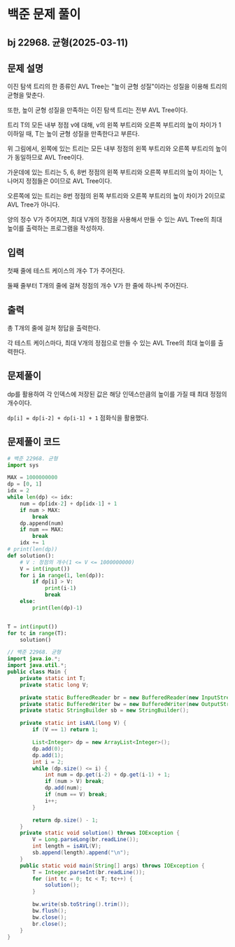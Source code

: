 # 백준 문제 풀이

## bj 22968. 균형(2025-03-11)

## 문제 설명

이진 탐색 트리의 한 종류인 AVL Tree는 "높이 균형 성질"이라는 성질을 이용해 트리의 균형을 맞춘다.

또한, 높이 균형 성질을 만족하는 이진 탐색 트리는 전부 AVL Tree이다.

트리 T의 모든 내부 정점 v에 대해, v의 왼쪽 부트리와 오른쪽 부트리의 높이 차이가 1 이하일 때, T는 높이 균형 성질을 만족한다고 부른다.

위 그림에서, 왼쪽에 있는 트리는 모든 내부 정점의 왼쪽 부트리와 오른쪽 부트리의 높이가 동일하므로 AVL Tree이다.

가운데에 있는 트리는 5, 6, 8번 정점의 왼쪽 부트리와 오른쪽 부트리의 높이 차이는 1, 나머지 정점들은 0이므로 AVL Tree이다.

오른쪽에 있는 트리는 8번 정점의 왼쪽 부트리와 오른쪽 부트리의 높이 차이가 2이므로 AVL Tree가 아니다.

양의 정수 V가 주어지면, 최대 V개의 정점을 사용해서 만들 수 있는 AVL Tree의 최대 높이를 출력하는 프로그램을 작성하자.

## 입력

첫째 줄에 테스트 케이스의 개수 T가 주어진다.

둘째 줄부터 T개의 줄에 걸쳐 정점의 개수 V가 한 줄에 하나씩 주어진다.

## 출력

총 T개의 줄에 걸쳐 정답을 출력한다.

각 테스트 케이스마다, 최대 V개의 정점으로 만들 수 있는 AVL Tree의 최대 높이를 출력한다.

## 문제풀이

dp를 활용하여 각 인덱스에 저장된 값은 해당 인덱스만큼의 높이를 가질 때 최대 정점의 개수이다.

`dp[i] = dp[i-2] + dp[i-1] + 1` 점화식을 활용했다.

## 문제풀이 코드

```python
# 백준 22968. 균형
import sys

MAX = 1000000000
dp = [0, 1]
idx = 2
while len(dp) <= idx:
    num = dp[idx-2] + dp[idx-1] + 1
    if num > MAX:
        break
    dp.append(num)
    if num == MAX:
        break
    idx += 1
# print(len(dp))
def solution():
    # V : 정점의 개수(1 <= V <= 1000000000)
    V = int(input())
    for i in range(1, len(dp)):
        if dp[i] > V:
            print(i-1)
            break
    else:
        print(len(dp)-1)


T = int(input())
for tc in range(T):
    solution()
```

```java
// 백준 22968. 균형
import java.io.*;
import java.util.*;
public class Main {
    private static int T;
    private static long V;

    private static BufferedReader br = new BufferedReader(new InputStreamReader(System.in));
    private static BufferedWriter bw = new BufferedWriter(new OutputStreamWriter(System.out));
    private static StringBuilder sb = new StringBuilder();

    private static int isAVL(long V) {
        if (V == 1) return 1;

        List<Integer> dp = new ArrayList<Integer>();
        dp.add(0);
        dp.add(1);
        int i = 2;
        while (dp.size() <= i) {
            int num = dp.get(i-2) + dp.get(i-1) + 1;
            if (num > V) break;
            dp.add(num);
            if (num == V) break;
            i++;
        }

        return dp.size() - 1;
    }
    private static void solution() throws IOException {
        V = Long.parseLong(br.readLine());
        int length = isAVL(V);
        sb.append(length).append("\n");
    }
    public static void main(String[] args) throws IOException {
        T = Integer.parseInt(br.readLine());
        for (int tc = 0; tc < T; tc++) {
            solution();
        }

        bw.write(sb.toString().trim());
        bw.flush();
        bw.close();
        br.close();
    }
}
```
